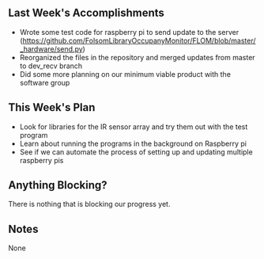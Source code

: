 ## Last Week's Accomplishments

- Wrote some test code for raspberry pi to send update to the server
  (https://github.com/FolsomLibraryOccupanyMonitor/FLOM/blob/master/_hardware/send.py)
- Reorganized the files in the repository and merged updates from master to dev_recv branch
- Did some more planning on our minimum viable product with the software group

## This Week's Plan

- Look for libraries for the IR sensor array and try them out with the test program
- Learn about running the programs in the background on Raspberry pi 
- See if we can automate the process of setting up and updating multiple raspberry pis

## Anything Blocking?

There is nothing that is blocking our progress yet.

## Notes

None
